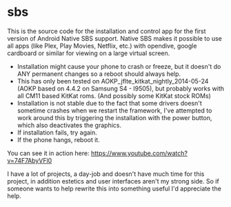 sbs
===

This is the source code for the installation and control app for the first version of Android Native SBS support. Native SBS makes 
it possible to use all apps (like Plex, Play Movies, Netflix, etc.) with opendive, google cardboard or similar for viewing on a large virtual screen.

- Installation might cause your phone to crash or freeze, but it doesn't do ANY permanent changes so a reboot should
  always help.
- This has only been tested on AOKP_jflte_kitkat_nightly_2014-05-24 (AOKP based on 4.4.2 on Samsung S4 - I9505), but probably works with
  all CM11 based KitKat roms. (And possibly some KitKat stock ROMs)
- Installation is not stable due to the fact that some drivers doesn't sometime crashes when we restart the framework, I've attempted
  to work around this by triggering the installation with the power button, which also deactivates the graphics.
- If installation fails, try again.
- If the phone hangs, reboot it.

You can see it in action here: https://www.youtube.com/watch?v=74F7AbyVFl0

I have a lot of projects, a day-job and doesn't have much time for this project, in addition estetics and user interfaces aren't my 
strong side. So if someone wants to help rewrite this into something useful I'd appreciate the help.

